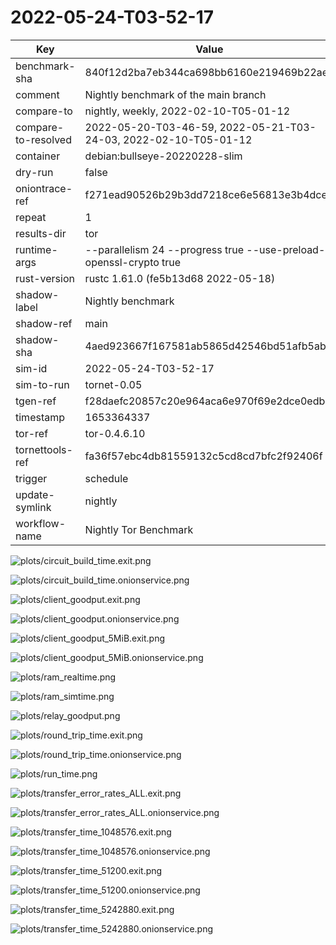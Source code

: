 # 2022-05-24-T03-52-17

| Key | Value |
|-----|-------|
| benchmark-sha | 840f12d2ba7eb344ca698bb6160e219469b22aef |
| comment | Nightly benchmark of the main branch |
| compare-to | nightly, weekly, 2022-02-10-T05-01-12 |
| compare-to-resolved | 2022-05-20-T03-46-59, 2022-05-21-T03-24-03, 2022-02-10-T05-01-12 |
| container | debian:bullseye-20220228-slim |
| dry-run | false |
| oniontrace-ref | f271ead90526b29b3dd7218ce6e56813e3b4dce3 |
| repeat | 1 |
| results-dir | tor |
| runtime-args | --parallelism 24 --progress true --use-preload-openssl-crypto true |
| rust-version | rustc 1.61.0 (fe5b13d68 2022-05-18) |
| shadow-label | Nightly benchmark |
| shadow-ref | main |
| shadow-sha | 4aed923667f167581ab5865d42546bd51afb5abb |
| sim-id | 2022-05-24-T03-52-17 |
| sim-to-run | tornet-0.05 |
| tgen-ref | f28daefc20857c20e964aca6e970f69e2dce0edb |
| timestamp | 1653364337 |
| tor-ref | tor-0.4.6.10 |
| tornettools-ref | fa36f57ebc4db81559132c5cd8cd7bfc2f92406f |
| trigger | schedule |
| update-symlink | nightly |
| workflow-name | Nightly Tor Benchmark |

![plots/circuit_build_time.exit.png](plots/circuit_build_time.exit.png)

![plots/circuit_build_time.onionservice.png](plots/circuit_build_time.onionservice.png)

![plots/client_goodput.exit.png](plots/client_goodput.exit.png)

![plots/client_goodput.onionservice.png](plots/client_goodput.onionservice.png)

![plots/client_goodput_5MiB.exit.png](plots/client_goodput_5MiB.exit.png)

![plots/client_goodput_5MiB.onionservice.png](plots/client_goodput_5MiB.onionservice.png)

![plots/ram_realtime.png](plots/ram_realtime.png)

![plots/ram_simtime.png](plots/ram_simtime.png)

![plots/relay_goodput.png](plots/relay_goodput.png)

![plots/round_trip_time.exit.png](plots/round_trip_time.exit.png)

![plots/round_trip_time.onionservice.png](plots/round_trip_time.onionservice.png)

![plots/run_time.png](plots/run_time.png)

![plots/transfer_error_rates_ALL.exit.png](plots/transfer_error_rates_ALL.exit.png)

![plots/transfer_error_rates_ALL.onionservice.png](plots/transfer_error_rates_ALL.onionservice.png)

![plots/transfer_time_1048576.exit.png](plots/transfer_time_1048576.exit.png)

![plots/transfer_time_1048576.onionservice.png](plots/transfer_time_1048576.onionservice.png)

![plots/transfer_time_51200.exit.png](plots/transfer_time_51200.exit.png)

![plots/transfer_time_51200.onionservice.png](plots/transfer_time_51200.onionservice.png)

![plots/transfer_time_5242880.exit.png](plots/transfer_time_5242880.exit.png)

![plots/transfer_time_5242880.onionservice.png](plots/transfer_time_5242880.onionservice.png)
